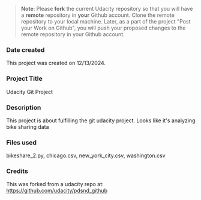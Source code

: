 >**Note**: Please **fork** the current Udacity repository so that you will have a **remote** repository in **your** Github account. Clone the remote repository to your local machine. Later, as a part of the project "Post your Work on Github", you will push your proposed changes to the remote repository in your Github account.

### Date created
This project was created on 12/13/2024.

### Project Title
Udacity Git Project

### Description
This project is about fulfilling the git udacity project. Looks like it's analyzing bike sharing data

### Files used
bikeshare_2.py, chicago.csv, new_york_city.csv, washington.csv

### Credits
This was forked from a udacity repo at: https://github.com/udacity/pdsnd_github
